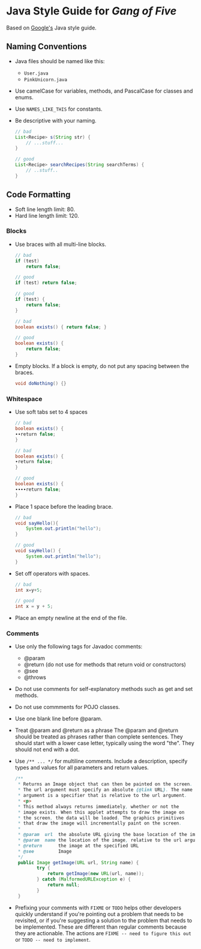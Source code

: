 # Java Style Guide for *Gang of Five*

Based on [Google's](http://google-styleguide.googlecode.com/svn/trunk/javaguide.html) Java style guide.

## Naming Conventions
 - Java files should be named like this:
   - `User.java`
   - `PinkUnicorn.java`
 - Use camelCase for variables, methods, and PascalCase for classes and enums.
 - Use `NAMES_LIKE_THIS` for constants.
 - Be descriptive with your naming.

    ~~~java
    // bad
    List<Recipe> s(String str) {
        // ...stuff...
    }

    // good
    List<Recipe> searchRecipes(String searchTerms) {
        // ..stuff..
    }

## Code Formatting
 - Soft line length limit: 80.
 - Hard line length limit: 120.

### Blocks
 - Use braces with all multi-line blocks.

    ~~~java
    // bad
    if (test)
        return false;

    // good
    if (test) return false;

    // good
    if (test) {
        return false;
    }

    // bad
    boolean exists() { return false; }

    // good
    boolean exists() {
        return false;
    }
    ~~~
 - Empty blocks. If a block is empty, do not put any spacing between the braces.
    ~~~java
    void doNothing() {}
    ~~~

### Whitespace
 - Use soft tabs set to 4 spaces

    ~~~java
    // bad
    boolean exists() {
    ∙∙return false;
    }

    // bad
    boolean exists() {
    ∙return false;
    }

    // good
    boolean exists() {
    ∙∙∙∙return false;
    }
    ~~~

 - Place 1 space before the leading brace.

    ~~~java
    // bad
    void sayHello(){
        System.out.println("hello");
    }

    // good
    void sayHello() {
        System.out.println("hello");
    }
    ~~~

 - Set off operators with spaces.
    ~~~java
    // bad
    int x=y+5;

    // good
    int x = y + 5;
    ~~~

 - Place an empty newline at the end of the file.

### Comments
 - Use only the following tags for Javadoc comments:
   - @param
   - @return (do not use for methods that return void or constructors)
   - @see
   - @throws

 - Do not use comments for self-explanatory methods such as get and set methods.
 - Do not use commments for POJO classes.
 - Use one blank line before @param.
 - Treat @param and @return as a phrase
   The @param and @return should be treated as phrases rather than complete sentences.
   They should start with a lower case letter, typically using the word "the".
   They should not end with a dot.

 - Use `/** ... */` for multiline comments. Include a description, specify
   types and values for all parameters and return values.

    ~~~java
    /**
     * Returns an Image object that can then be painted on the screen. 
     * The url argument must specify an absolute {@link URL}. The name
     * argument is a specifier that is relative to the url argument. 
     * <p>
     * This method always returns immediately, whether or not the 
     * image exists. When this applet attempts to draw the image on
     * the screen, the data will be loaded. The graphics primitives 
     * that draw the image will incrementally paint on the screen. 
     *
     * @param  url  the absolute URL giving the base location of the image
     * @param  name the location of the image, relative to the url argument
     * @return      the image at the specified URL
     * @see         Image
     */
     public Image getImage(URL url, String name) {
            try {
                return getImage(new URL(url, name));
            } catch (MalformedURLException e) {
                return null;
            }
     }
    ~~~

 - Prefixing your comments with `FIXME` or `TODO` helps other developers quickly
   understand if you're pointing out a problem that needs to be revisited, or if
   you're suggesting a solution to the problem that needs to be implemented. These
   are different than regular comments because they are actionable. The actions
   are `FIXME -- need to figure this out` or `TODO -- need to implement`.
